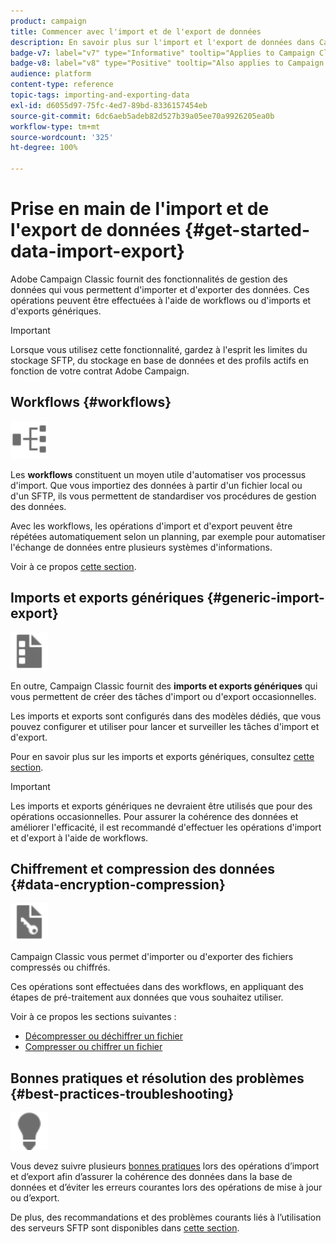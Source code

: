 ```yaml
---
product: campaign
title: Commencer avec l'import et de l'export de données
description: En savoir plus sur l'import et l'export de données dans Campaign
badge-v7: label="v7" type="Informative" tooltip="Applies to Campaign Classic v7"
badge-v8: label="v8" type="Positive" tooltip="Also applies to Campaign v8"
audience: platform
content-type: reference
topic-tags: importing-and-exporting-data
exl-id: d6055d97-75fc-4ed7-89bd-8336157454eb
source-git-commit: 6dc6aeb5adeb82d527b39a05ee70a9926205ea0b
workflow-type: tm+mt
source-wordcount: '325'
ht-degree: 100%

---
```


# Prise en main de l&#39;import et de l&#39;export de données {#get-started-data-import-export}



Adobe Campaign Classic fournit des fonctionnalités de gestion des données qui vous permettent d&#39;importer et d&#39;exporter des données. Ces opérations peuvent être effectuées à l&#39;aide de workflows ou d&#39;imports et d&#39;exports génériques.

>[!IMPORTANT]
>
>Lorsque vous utilisez cette fonctionnalité, gardez à l&#39;esprit les limites du stockage SFTP, du stockage en base de données et des profils actifs en fonction de votre contrat Adobe Campaign.

## Workflows {#workflows}

<img src="assets/do-not-localize/icon_workflows.svg" width="60px">

Les **workflows** constituent un moyen utile d&#39;automatiser vos processus d&#39;import. Que vous importiez des données à partir d&#39;un fichier local ou d&#39;un SFTP, ils vous permettent de standardiser vos procédures de gestion des données.

Avec les workflows, les opérations d&#39;import et d&#39;export peuvent être répétées automatiquement selon un planning, par exemple pour automatiser l&#39;échange de données entre plusieurs systèmes d&#39;informations.

Voir à ce propos [cette section](../../platform/using/import-export-workflows.md).

## Imports et exports génériques {#generic-import-export}

<img src="assets/do-not-localize/icon_templates.svg" width="60px">

En outre, Campaign Classic fournit des **imports et exports génériques** qui vous permettent de créer des tâches d&#39;import ou d&#39;export occasionnelles.

Les imports et exports sont configurés dans des modèles dédiés, que vous pouvez configurer et utiliser pour lancer et surveiller les tâches d&#39;import et d&#39;export.

Pour en savoir plus sur les imports et exports génériques, consultez [cette section](../../platform/using/about-generic-imports-exports.md).

>[!IMPORTANT]
>Les imports et exports génériques ne devraient être utilisés que pour des opérations occasionnelles. Pour assurer la cohérence des données et améliorer l&#39;efficacité, il est recommandé d&#39;effectuer les opérations d&#39;import et d&#39;export à l&#39;aide de workflows.

## Chiffrement et compression des données {#data-encryption-compression}

<img src="assets/do-not-localize/icon_encrypt.svg" width="60px">

Campaign Classic vous permet d&#39;importer ou d&#39;exporter des fichiers compressés ou chiffrés.

Ces opérations sont effectuées dans des workflows, en appliquant des étapes de pré-traitement aux données que vous souhaitez utiliser.

Voir à ce propos les sections suivantes :

* [Décompresser ou déchiffrer un fichier](../../platform/using/unzip-decrypt.md)
* [Compresser ou chiffrer un fichier](../../platform/using/zip-encrypt.md)

## Bonnes pratiques et résolution des problèmes {#best-practices-troubleshooting}

<img src="assets/do-not-localize/icon_bestpractices.svg" width="60px">

Vous devez suivre plusieurs [bonnes pratiques](../../platform/using/import-export-best-practices.md) lors des opérations d’import et d’export afin d’assurer la cohérence des données dans la base de données et d’éviter les erreurs courantes lors des opérations de mise à jour ou d’export.

De plus, des recommandations et des problèmes courants liés à l’utilisation des serveurs SFTP sont disponibles dans [cette section](../../platform/using/sftp-server-usage.md).

